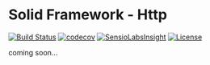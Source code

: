 # Solid Framework - Http

[![Build Status](https://travis-ci.org/solid-framework/http.svg?branch=master)](https://travis-ci.org/solid-framework/http)
[![codecov](https://codecov.io/gh/solid-framework/http/branch/master/graph/badge.svg)](https://codecov.io/gh/solid-framework/http)
[![SensioLabsInsight](https://insight.sensiolabs.com/projects/37c27a3b-213c-4d7b-b624-7317b877851c/mini.png)](https://insight.sensiolabs.com/projects/37c27a3b-213c-4d7b-b624-7317b877851c)
[![License](https://poser.pugx.org/solid-framework/http/license)](https://packagist.org/packages/solid-framework/http)

coming soon...
